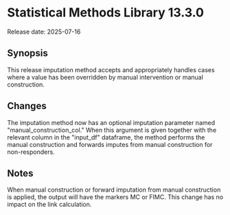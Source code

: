 # Statistical Methods Library 13.3.0

Release date: 2025-07-16

## Synopsis

This release imputation method accepts and appropriately handles cases where a value has been overridden by manual intervention or manual construction.

## Changes

The imputation method now has an optional imputation parameter named "manual_construction_col." When this argument is given together with the relevant column in the "input_df" dataframe, the method performs the manual construction and forwards imputes from manual construction for non-responders.


## Notes

When manual construction or forward imputation from manual construction is applied, the output will have the markers MC or FIMC.
This change has no impact on the link calculation.